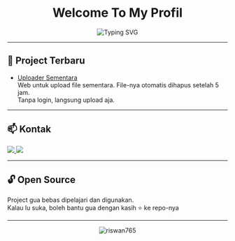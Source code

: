 <h1 align="center"> Welcome To My Profil</h1>

<p align="center">
  <img src="https://readme-typing-svg.demolab.com?font=Fira+Code&pause=1000&color=00BFFF&center=true&width=435&lines=Selamat+datang+di+profil+gua!;gua+lagi+ngembangin+project+web.;Semuanya+open+source+dan+bisa+dicoba." alt="Typing SVG" />
</p>

---

## 🚀 Project Terbaru

- [Uploader Sementara](https://github.com/riswan765/uploader-sementara)  
  Web untuk upload file sementara. File-nya otomatis dihapus setelah 5 jam.  
  Tanpa login, langsung upload aja.

---

## 📫 Kontak

<p align="left">
  <a href="https://instagram.com/Riswanfzy">
    <img src="https://img.shields.io/badge/Instagram-%40Riswanfzy-E4405F?style=flat&logo=instagram&logoColor=white"/>
  </a>
  <a href="mailto:riswanfauji04@gmail.com">
    <img src="https://img.shields.io/badge/Email-riswanfauji04%40gmail.com-red?style=flat&logo=gmail&logoColor=white"/>
  </a>
</p>

---

## 🔓 Open Source

Project gua bebas dipelajari dan digunakan.  
Kalau lu suka, boleh bantu gua dengan kasih ⭐ ke repo-nya 

---

<p align="center">
  <img src="https://komarev.com/ghpvc/?username=riswan765&label=Profile+Views&color=0e75b6&style=flat" alt="riswan765" />
</p>
